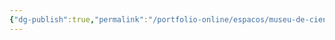 ```yaml
---
{"dg-publish":true,"permalink":"/portfolio-online/espacos/museu-de-ciencias-morfologicas/","tags":["💼/📍"],"created":"2024-02-05T11:59:48.629-03:00","updated":"2024-02-05T11:39:51.866-03:00"}
---
```

